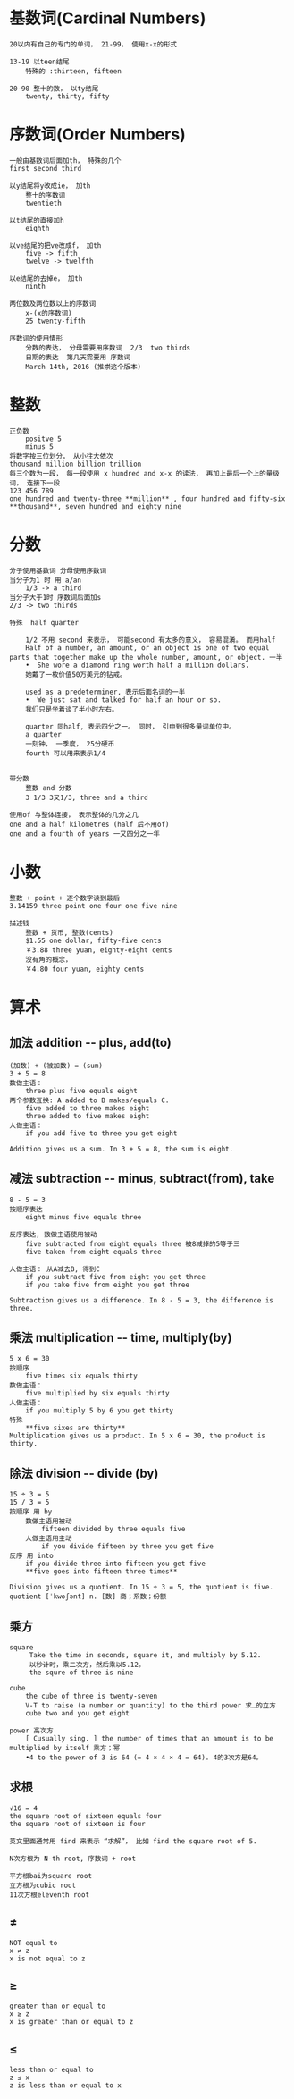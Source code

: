 # 基数词(Cardinal Numbers)
    20以内有自己的专门的单词， 21-99， 使用x-x的形式
    
    13-19 以teen结尾
        特殊的 :thirteen, fifteen

    20-90 整十的数， 以ty结尾
        twenty, thirty, fifty

# 序数词(Order Numbers)
    一般由基数词后面加th， 特殊的几个
    first second third

    以y结尾将y改成ie， 加th
        整十的序数词
        twentieth

    以t结尾的直接加h
        eighth

    以ve结尾的把ve改成f， 加th
        five -> fifth
        twelve -> twelfth

    以e结尾的去掉e， 加th
        ninth

    两位数及两位数以上的序数词
        x-(x的序数词)
        25 twenty-fifth

    序数词的使用情形
        分数的表达， 分母需要用序数词  2/3  two thirds
        日期的表达  第几天需要用 序数词
        March 14th, 2016 (推崇这个版本)

# 整数
    正负数
        positve 5
        minus 5
    将数字按三位划分， 从小往大依次
    thousand million billion trillion
    每三个数为一段， 每一段使用 x hundred and x-x 的读法， 再加上最后一个上的量级词， 连接下一段
    123 456 789
    one hundred and twenty-three **million** , four hundred and fifty-six **thousand**, seven hundred and eighty nine

# 分数
    分子使用基数词 分母使用序数词
    当分子为1 时 用 a/an
        1/3 -> a third
    当分子大于1时 序数词后面加s
    2/3 -> two thirds

    特殊  half quarter

        1/2 不用 second 来表示， 可能second 有太多的意义， 容易混淆。 而用half
        Half of a number, an amount, or an object is one of two equal parts that together make up the whole number, amount, or object. 一半
        •  She wore a diamond ring worth half a million dollars. 
        她戴了一枚价值50万美元的钻戒。
        
        used as a predeterminer, 表示后面名词的一半
        •  We just sat and talked for half an hour or so. 
        我们只是坐着谈了半小时左右。

        quarter 同half, 表示四分之一。 同时， 引申到很多量词单位中。 
        a quarter
        一刻钟， 一季度， 25分硬币
        fourth 可以用来表示1/4


    带分数
        整数 and 分数
        3 1/3 3又1/3, three and a third

    使用of 与整体连接， 表示整体的几分之几
    one and a half kilometres (half 后不用of)
    one and a fourth of years 一又四分之一年


# 小数
    整数 + point + 逐个数字读到最后
    3.14159 three point one four one five nine

    描述钱
        整数 + 货币, 整数(cents)
        $1.55 one dollar, fifty-five cents
        ￥3.88 three yuan, eighty-eight cents
        没有角的概念，
        ￥4.80 four yuan, eighty cents

# 算术

## 加法 addition -- plus, add(to)
    (加数) + (被加数) = (sum)
    3 + 5 = 8
    数做主语：
        three plus five equals eight
    两个参数互换: A added to B makes/equals C.
        five added to three makes eight
        three added to five makes eight
    人做主语：
        if you add five to three you get eight

    Addition gives us a sum. In 3 + 5 = 8, the sum is eight.

## 减法 subtraction -- minus, subtract(from), take
    8 - 5 = 3
    按顺序表达
        eight minus five equals three

    反序表达, 数做主语使用被动
        five subtracted from eight equals three 被8减掉的5等于三
        five taken from eight equals three
    
    人做主语： 从A减去B, 得到C
        if you subtract five from eight you get three
        if you take five from eight you get three

    Subtraction gives us a difference. In 8 - 5 = 3, the difference is three.

## 乘法 multiplication -- time, multiply(by)
    5 x 6 = 30
    按顺序
        five times six equals thirty
    数做主语：    
        five multiplied by six equals thirty 
    人做主语：
        if you multiply 5 by 6 you get thirty
    特殊
        **five sixes are thirty**
    Multiplication gives us a product. In 5 x 6 = 30, the product is thirty.

## 除法 division -- divide (by)
    15 ÷ 3 = 5
    15 / 3 = 5
    按顺序 用 by
        数做主语用被动
            fifteen divided by three equals five
        人做主语用主动
            if you divide fifteen by three you get five
    反序 用 into
        if you divide three into fifteen you get five
        **five goes into fifteen three times**

    Division gives us a quotient. In 15 ÷ 3 = 5, the quotient is five.
    quotient [ˈkwoʃənt] n. [数] 商；系数；份额


## 乘方

    square
         Take the time in seconds, square it, and multiply by 5.12.
         以秒计时，乘二次方，然后乘以5.12。
         the squre of three is nine

    cube 
        the cube of three is twenty-seven
        V-T to raise (a number or quantity) to the third power 求…的立方
        cube two and you get eight

    power 高次方 
        [ Cusually sing. ] the number of times that an amount is to be multiplied by itself 乘方；幂
        •4 to the power of 3 is 64 (= 4 × 4 × 4 = 64). 4的3次方是64。

## 求根
    √16 = 4
    the square root of sixteen equals four
    the square root of sixteen is four

    英文里面通常用 find 来表示 “求解”， 比如 find the square root of 5.

    N次方根为 N-th root, 序数词 + root

    平方根bai为square root
    立方根为cubic root
    11次方根eleventh root

## ≠
    NOT equal to
    x ≠ z
    x is not equal to z

## ≥
    greater than or equal to
    x ≥ z
    x is greater than or equal to z

## ≤
    less than or equal to
    z ≤ x
    z is less than or equal to x
